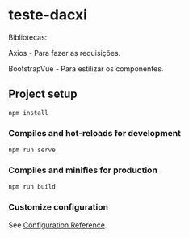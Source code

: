 # teste-dacxi

Bibliotecas:

Axios - Para fazer as requisições.

BootstrapVue - Para estilizar os componentes.

## Project setup

```
npm install
```

### Compiles and hot-reloads for development

```
npm run serve
```

### Compiles and minifies for production

```
npm run build
```

### Customize configuration

See [Configuration Reference](https://cli.vuejs.org/config/).
